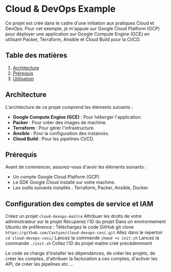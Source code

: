 # Cloud & DevOps Example

Ce projet est créé dans le cadre d'une initiation aux pratiques Cloud et DevOps. Pour cet exemple, je m'appuie sur Google Cloud Platform (GCP) pour déployer une application sur Google Compute Engine (GCE) en utilisant Packer, Terraform, Ansible et Cloud Build pour la CI/CD.

## Table des matières
1. [Architecture](#architecture)
2. [Prérequis](#prérequis)
3. [Utilisation](#utilisation)

## Architecture

L'architecture de ce projet comprend les éléments suivants :
- **Google Compute Engine (GCE)** : Pour héberger l'application.
- **Packer** : Pour créer des images de machine.
- **Terraform** : Pour gérer l'infrastructure.
- **Ansible** : Pour la configuration des instances.
- **Cloud Build** : Pour les pipelines CI/CD.

## Prérequis

Avant de commencer, assurez-vous d'avoir les éléments suivants :
- Un compte Google Cloud Platform (GCP).
- Le SDK Google Cloud installé sur votre machine.
- Les outils suivants installés : Terraform, Packer, Ansible, Docker.

## Configuration des comptes de service et IAM
Créez un projet `cloud-devops-maitre` 
Attribuer les droits de votre administrateur sur le projet
Récuperez l'ID du projet 
Dans un environnement Ubuntu de préférence :
Téléchargez le code GitHub git clone `https://github.com/Castyan/cloud-devops-cesi.git`
Allez dans le repertoir `cd cloud-devops-cesi/`
Lancez la commande `chmod +x init.sh`
Lancez la commande `./init.sh`
Collez l'ID du projet maitre créé précédemment

Le code se charge d'installer les dépendances, de créer les projets, de créer les comptes, d'attribuer la facturation a ces comptes, d'activer les API, de créer les pipelines etc ...


